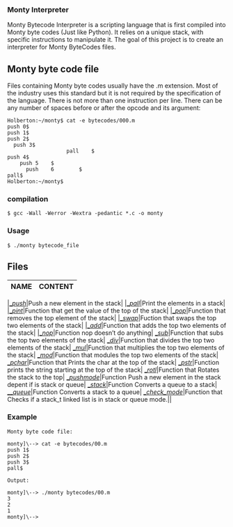 ### Monty Interpreter
Monty Bytecode Interpreter  is a scripting language that is first compiled into Monty byte codes (Just like Python). It relies on a unique stack, with specific instructions to manipulate it. The goal of this project is to create an interpreter for Monty ByteCodes files.

## Monty byte code file
Files containing Monty byte codes usually have the .m extension. Most of the industry uses this standard but it is not required by the specification of the language. There is not more than one instruction per line. There can be any number of spaces before or after the opcode and its argument:

```
Holberton:~/monty$ cat -e bytecodes/000.m
push 0$
push 1$
push 2$
  push 3$
                   pall    $
push 4$
    push 5    $
      push    6        $
pall$
Holberton:~/monty$
```

### compilation 
```
$ gcc -Wall -Werror -Wextra -pedantic *.c -o monty

```

### Usage
```
$ ./monty bytecode_file

```
## Files

| **NAME** | CONTENT |
|---|---|

|[__push_](./opcode_funct1.c)|Push a new element in the stack|
|[__pall_](./opcode_funct1.c)|Print the elements in a stack|
|[__pint_](./opcode_funct1.c)|Function that get the value of the top of the stack|
|[__pop_](./opcode_funct1.c)|Function that removes the top element of the stack|
|[__swap_](./opcode_funct1.c)|Fuction that swaps the top two elements of the stack|
|[__add_](./opcode_funct2.c)|Function that adds the top two elements of the stack|
|[__nop_](./opcode_funct2.c)|Function nop doesn’t do anything|
[__sub_](./opcode_funct2.c)|Function that subs the top two elements of the stack|
[__div_](./opcode_funct2.c)|Function that divides the top two elements of the stack|
[__mul_](./opcode_funct3.c)|Function that multiplies the top two elements of the stack|
[__mod_](./opcode_funct3.c)|Function that modules the top two elements of the stack|
[__pchar_](./opcode_funct3.c)|Function that Prints the char at the top of the stack|
[__pstr_](./opcode_funct3.c)|Function prints the string starting at the top of the stack|
[__rotl_](./opcode_funct3.c)|Function that Rotates the stack to the top|
[__pushmode_](./opcode_funct4.c)|Function Push a new element in the stack depent if is stack or queue|
[__stack_](./opcode_funct4.c)|Function Converts a queue to a stack|
[___queue_](./opcode_funct4.c)|Function Converts a stack to a queue|
[__check_mode_](./opcode_funct4.c)|Function that Checks if a stack_t linked list is in stack or queue mode.||


### Example

```
Monty byte code file:

monty]\--> cat -e bytecodes/00.m
push 1$
push 2$
push 3$
pall$

Output:

monty]\--> ./monty bytecodes/00.m
3
2
1
monty]\-->

```